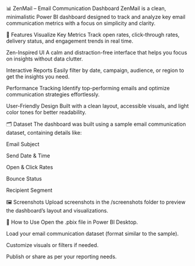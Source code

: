 📊 ZenMail – Email Communication Dashboard
ZenMail is a clean, minimalistic Power BI dashboard designed to track and analyze key email communication metrics with a focus on simplicity and clarity.

🧩 Features
Visualize Key Metrics
Track open rates, click-through rates, delivery status, and engagement trends in real time.

Zen-Inspired UI
A calm and distraction-free interface that helps you focus on insights without data clutter.

Interactive Reports
Easily filter by date, campaign, audience, or region to get the insights you need.

Performance Tracking
Identify top-performing emails and optimize communication strategies effortlessly.

User-Friendly Design
Built with a clean layout, accessible visuals, and light color tones for better readability.

🗂️ Dataset
The dashboard was built using a sample email communication dataset, containing details like:

Email Subject

Send Date & Time

Open & Click Rates

Bounce Status

Recipient Segment

🖼️ Screenshots
Upload screenshots in the /screenshots folder to preview the dashboard’s layout and visualizations.

🚀 How to Use
Open the .pbix file in Power BI Desktop.

Load your email communication dataset (format similar to the sample).

Customize visuals or filters if needed.

Publish or share as per your reporting needs.
